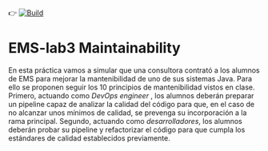 :point_right: [![Build](https://github.com/ETSISI-EMS/ems2025-lab-3-mantenibilidad-equipo_jorgea/actions/workflows/main.yml/badge.svg)](https://github.com/ETSISI-EMS/ems2025-lab-3-mantenibilidad-equipo_jorgea/actions/workflows/main.yml)

# EMS-lab3 Maintainability

En esta práctica vamos a simular que una consultora contrató a los alumnos de EMS para mejorar la mantenibilidad de uno de sus sistemas Java. Para ello se proponen seguir los 10 principios de mantenibilidad vistos en clase. Primero, actuando como *DevOps engineer* , los alumnos deberán preparar un pipeline capaz de analizar la calidad del código para que, en el caso de no alcanzar unos mínimos de calidad, se prevenga su incorporación a la rama principal. Segundo, actuando como *desarrolladores*, los alumnos deberán probar su pipeline y refactorizar el código para que cumpla los estándares de calidad establecidos previamente. 
